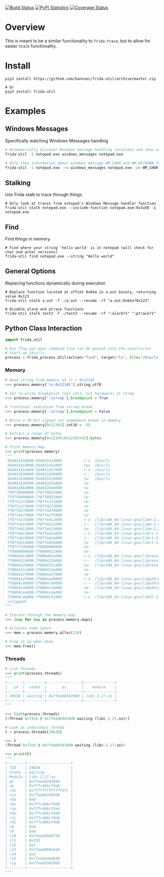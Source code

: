 [![Build Status](https://travis-ci.org/bannsec/frida-util.svg?branch=master)](https://travis-ci.org/bannsec/frida-util)
[![PyPI Statistics](https://img.shields.io/pypi/dm/frida-util.svg)](https://pypistats.org/packages/frida-util)
[![Coverage Status](https://coveralls.io/repos/github/bannsec/frida-util/badge.svg?branch=master)](https://coveralls.io/github/bannsec/frida-util?branch=master)

# Overview
This is meant to be a similar functionality to `frida-trace`, but to allow for easier `Stalk` functionality.

# Install
```
pip3 install https://github.com/bannsec/frida-util/archive/master.zip

# Or
pip3 install frida-util
```

# Examples

## Windows Messages
Specifically watching Windows Messages handling

```bash
# Automatically discover Windows message handling locations and show event messages as they are handled.
frida-util -I notepad.exe windows_messages notepad.exe

# Only show information about windows message WM_CHAR and WM_KEYDOWN from notepad.exe
frida-util -I notepad.exe -rw windows_messages notepad.exe -wm WM_CHAR WM_KEYDOWN
```

## Stalking
Use Frida stalk to trace through things

```
# Only look at traces from notepad's Windows Message handler function
frida-util stalk notepad.exe --include-function notepad.exe:0x3a50 -I notepad.exe
```

## Find
Find things in memory.

```
# Find where your string 'hello world' is in notepad (will check for char and wchar versions)
frida-util find notepad.exe --string "Hello world"
```

## General Options
Replacing functions dynamically during execution
```
# Replace function located at offset 0x64a in a.out binary, returning value 0x123
frida-util stalk a.out -f ./a.out --resume -rf "a.out:0x64a?0x123"

# Disable alarm and ptrace functions
frida-util stalk test2 -f ./test2 --resume -rf ":alarm?1" ":ptrace?1"
```

## Python Class Interaction
```python
import frida_util

# Any flag you pass command-line can be passed into the constructor
# Start up /bin/ls
process = frida_process.Util(action="find", target="ls", file="/bin/ls", resume=False, verbose=False)
```

### Memory
```python
# Read string from memory at ls + 0x12345
>>> process.memory['ls:0x12345'].string_utf8

# Set re-write breakpoint (not int3, not hardware) at strmp
>>> process.memory[':strcmp'].breakpoint = True

# "Continue" execution from strcmp break
>>> process.memory[':strcmp'].breakpoint = False

# Write a 16-bit signed int somewhere known in memory
>>> process.memory[0x12345].int16 = -55

# Extract a range of bytes
>>> process.memory[0x12345:0x12345+32].bytes

# Print memory map
>>> print(process.memory)
"""
 564031418000-56403141d000          r-x  /bin/ls
 56403141d000-56403141e000          rwx  /bin/ls
 56403141e000-564031437000          r-x  /bin/ls
 564031636000-564031638000          r--  /bin/ls
 564031638000-564031639000          rw-  /bin/ls
 564031639000-56403163a000          rw-
 5640326bd000-5640326de000          rw-
 7f07f0000000-7f07f0021000          rw-
 7f07f8000000-7f07f8021000          rw-
 7f07fc272000-7f07fca72000          rw-
 7f07fca73000-7f07fd273000          rw-
 7f07fd274000-7f07fda74000          rw-
 7f07fda75000-7f07fe275000          rw-
 7f07fe275000-7f07fe412000          r-x  /lib/x86_64-linux-gnu/libm-2.27.so
 7f07fe611000-7f07fe612000          r--  /lib/x86_64-linux-gnu/libm-2.27.so
 7f07fe612000-7f07fe613000          rw-  /lib/x86_64-linux-gnu/libm-2.27.so
 7f07fe613000-7f07fe61a000          r-x  /lib/x86_64-linux-gnu/librt-2.27.so
 7f07fe819000-7f07fe81a000          r--  /lib/x86_64-linux-gnu/librt-2.27.so
 7f07fe81a000-7f07fe81b000          rw-  /lib/x86_64-linux-gnu/librt-2.27.so
 7f07fffd5000-7f0800000000          rw-
 7f0800000000-7f0800021000          rw-
 7f0804013000-7f080402a000          r-x  /lib/x86_64-linux-gnu/libresolv-2.27.so
 7f080422a000-7f080422b000          r--  /lib/x86_64-linux-gnu/libresolv-2.27.so
 7f080422b000-7f080422c000          rw-  /lib/x86_64-linux-gnu/libresolv-2.27.so
 7f080422c000-7f080422e000          rw-
 7f080422f000-7f0804a2f000          rw-
 7f0804a2f000-7f0804a49000          r-x  /lib/x86_64-linux-gnu/libpthread-2.27.so
 7f0804c48000-7f0804c49000          r--  /lib/x86_64-linux-gnu/libpthread-2.27.so
 7f0804c49000-7f0804c4a000          rw-  /lib/x86_64-linux-gnu/libpthread-2.27.so
 7f0804c4a000-7f0804c4e000          rw-
 7f0804c4e000-7f0804c51000          r-x  /lib/x86_64-linux-gnu/libdl-2.27.so
 <clipped>
"""

# Iterate through the memory map
>>> [map for map in process.memory.maps]

# Allocate some space
>>> mem = process.memory.alloc(128)

# Free it up when done
>>> mem.free()
```

### Threads
```python
# List threads
>>> print(process.threads)
"""
+-------+---------+----------------+--------------+
|   id  |  state  |       pc       |    module    |
+-------+---------+----------------+--------------+
| 29638 | waiting | 0x7feeb83439d0 | libc-2.27.so |
+-------+---------+----------------+--------------+
"""

>>> list(process.threads)
[<Thread 0x73c6 @ 0x7feeb83439d0 waiting (libc-2.27.so)>]

# Look at individual thread
t = process.threads[29638]

>>> t
<Thread 0x73c6 @ 0x7feeb83439d0 waiting (libc-2.27.so)>

>>> print(t)
"""
+--------+--------------------+
| TID    | 29638              |
| State  | waiting            |
| Module | libc-2.27.so       |
| pc     | 0x7feeb83439d0     |
| sp     | 0x7ffcd66cf4a0     |
| rax    | 0xfffffffffffffdfc |
| rcx    | 0x7feeb83439d0     |
| rdx    | 0x0                |
| rbx    | 0x7ffcd66cf4d0     |
| rsp    | 0x7ffcd66cf4a0     |
| rbp    | 0x7ffcd66cf4e0     |
| rsi    | 0x7ffcd66cf4e0     |
| rdi    | 0x7ffcd66cf4d0     |
| r8     | 0x0                |
| r9     | 0x0                |
| r10    | 0x7feeb8946750     |
| r11    | 0x293              |
| r12    | 0x2                |
| r13    | 0x7feeb899e8a0     |
| r14    | 0x3                |
| r15    | 0x7feeb43ed040     |
| rip    | 0x7feeb83439d0     |
+--------+--------------------+
"""
```
